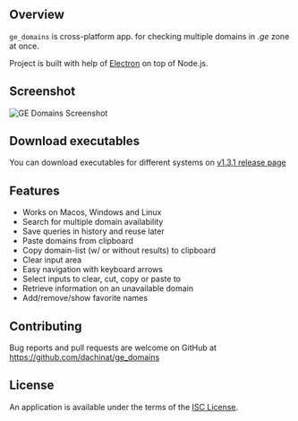 ## Overview

`ge_domains` is cross-platform app. for checking multiple domains in *.ge* zone at once.

Project is built with help of [Electron](https://electronjs.org/) on top of Node.js.

## Screenshot

![GE Domains Screenshot](https://image.ibb.co/eQNv4b/ge_domains.png "GE Domains Screenshot")

## Download executables

You can download executables for different systems on [v1.3.1 release page](https://github.com/dachinat/ge_domains/releases/tag/v1.3.1)

## Features

* Works on Macos, Windows and Linux
* Search for multiple domain availability
* Save queries in history and reuse later
* Paste domains from clipboard
* Copy domain-list (w/ or without results) to clipboard
* Clear input area
* Easy navigation with keyboard arrows
* Select inputs to clear, cut, copy or paste to
* Retrieve information on an unavailable domain
* Add/remove/show favorite names

## Contributing

Bug reports and pull requests are welcome on GitHub at https://github.com/dachinat/ge_domains

## License

An application is available under the terms of the [ISC License](https://opensource.org/licenses/ISC).